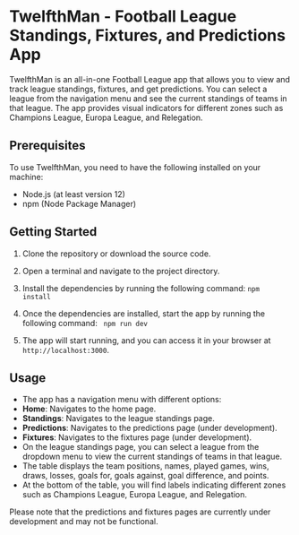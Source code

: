 # TwelfthMan - Football League Standings, Fixtures, and Predictions App

TwelfthMan is an all-in-one Football League app that allows you to view and track league standings, fixtures, and get predictions. You can select a league from the navigation menu and see the current standings of teams in that league. The app provides visual indicators for different zones such as Champions League, Europa League, and Relegation.

## Prerequisites

To use TwelfthMan, you need to have the following installed on your machine:

- Node.js (at least version 12)
- npm (Node Package Manager)

## Getting Started

1. Clone the repository or download the source code.
2. Open a terminal and navigate to the project directory.
3. Install the dependencies by running the following command:
``` npm install ```
4. Once the dependencies are installed, start the app by running the following command:
``` npm run dev```

5. The app will start running, and you can access it in your browser at `http://localhost:3000`.

## Usage

- The app has a navigation menu with different options:
- **Home**: Navigates to the home page.
- **Standings**: Navigates to the league standings page.
- **Predictions**: Navigates to the predictions page (under development).
- **Fixtures**: Navigates to the fixtures page (under development).
- On the league standings page, you can select a league from the dropdown menu to view the current standings of teams in that league.
- The table displays the team positions, names, played games, wins, draws, losses, goals for, goals against, goal difference, and points.
- At the bottom of the table, you will find labels indicating different zones such as Champions League, Europa League, and Relegation.

Please note that the predictions and fixtures pages are currently under development and may not be functional.


 


